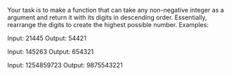 Your task is to make a function that can take any non-negative integer as a argument and return it with its digits in descending order. Essentially, rearrange the digits to create the highest possible number.
Examples:

Input: 21445 Output: 54421

Input: 145263 Output: 654321

Input: 1254859723 Output: 9875543221
